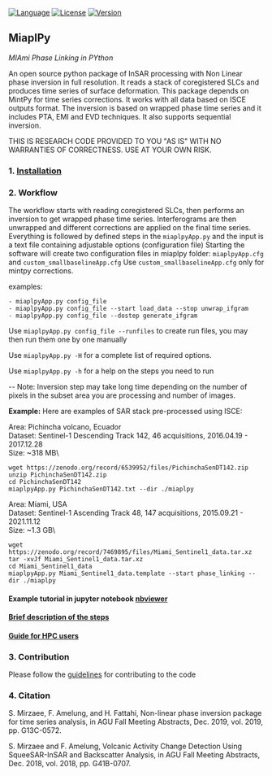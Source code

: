 [![Language](https://img.shields.io/badge/python-3.6%2B-blue.svg)](https://www.python.org/)
[![License](https://img.shields.io/badge/license-GPLv3-yellow.svg)](https://github.com/insarlab/MiaplPy/blob/main/LICENSE)
[![Version](https://img.shields.io/badge/version-v0.2.0-yellowgreen.svg)](https://github.com/insarlab/MiaplPy/releases)


## MiaplPy ##
*MIAmi Phase Linking in PYthon*

An open source python package of InSAR processing with Non Linear phase inversion in full resolution. It reads a stack of coregistered SLCs and
produces time series of surface deformation. This package depends on MintPy for time series corrections.
It works with all data based on ISCE outputs format. The inversion is based on wrapped phase time series and it includes PTA, EMI and EVD techniques.
It also supports sequential inversion.

THIS IS RESEARCH CODE PROVIDED TO YOU "AS IS" WITH NO WARRANTIES OF CORRECTNESS. USE AT YOUR OWN RISK.


### 1. [Installation](./installation.md) ###

### 2. Workflow ###

The workflow starts with reading coregistered SLCs, then performs an inversion to get wrapped phase time series.
Interferograms are then unwrapped and different corrections are applied on the final time series.
Everything is followed by defined steps in the `miaplpyApp.py` and the input is a text file containing adjustable options (configuration file)
Starting the software will create two configuration files in miaplpy folder: `miaplpyApp.cfg` and `custom_smallbaselineApp.cfg`
Use `custom_smallbaselineApp.cfg` only for mintpy corrections. 

examples:

```
- miaplpyApp.py config_file
- miaplpyApp.py config_file --start load_data --stop unwrap_ifgram
- miaplpyApp.py config_file --dostep generate_ifgram
```

Use `miaplpyApp.py config_file --runfiles` to create run files, you may then run them one by one manually

Use `miaplpyApp.py -H` for a complete list of required options.

Use `miaplpyApp.py -h` for a help on the steps you need to run 

-- Note:
Inversion step may take long time depending on the number of pixels in the subset area you are processing and number of images. 


**Example:** Here are examples of SAR stack pre-processed using ISCE:

Area: Pichincha volcano, Ecuador\
Dataset: Sentinel-1 Descending Track 142, 46 acquisitions, 2016.04.19 - 2017.12.28\
Size: ~318 MB\
```
wget https://zenodo.org/record/6539952/files/PichinchaSenDT142.zip
unzip PichinchaSenDT142.zip
cd PichinchaSenDT142
miaplpyApp.py PichinchaSenDT142.txt --dir ./miaplpy
```


Area: Miami, USA\
Dataset: Sentinel-1 Ascending Track 48, 147 acquisitions, 2015.09.21 - 2021.11.12\
Size: ~1.3 GB\
```
wget https://zenodo.org/record/7469895/files/Miami_Sentinel1_data.tar.xz
tar -xvJf Miami_Sentinel1_data.tar.xz
cd Miami_Sentinel1_data
miaplpyApp.py Miami_Sentinel1_data.template --start phase_linking --dir ./miaplpy
```

#### Example tutorial in jupyter notebook [nbviewer](https://nbviewer.org/github/insarlab/MiaplPy_notebooks/blob/main/miaplpyApp.ipynb)

#### [Brief description of the steps](https://github.com/insarlab/MiaplPy/blob/main/docs/steps_guide.md)

#### [Guide for HPC users](./HPC_Users.md)

### 3. Contribution ###
Please follow the [guidelines](./CONTRIBUTING.md) for contributing to the code

### 4. Citation ###

S. Mirzaee, F. Amelung, and H. Fattahi, Non-linear phase inversion package for time series
analysis, in AGU Fall Meeting Abstracts, Dec. 2019, vol. 2019, pp. G13C-0572.

S. Mirzaee and F. Amelung, Volcanic Activity Change Detection Using SqueeSAR-InSAR and
Backscatter Analysis, in AGU Fall Meeting Abstracts, Dec. 2018, vol. 2018, pp. G41B-0707.



